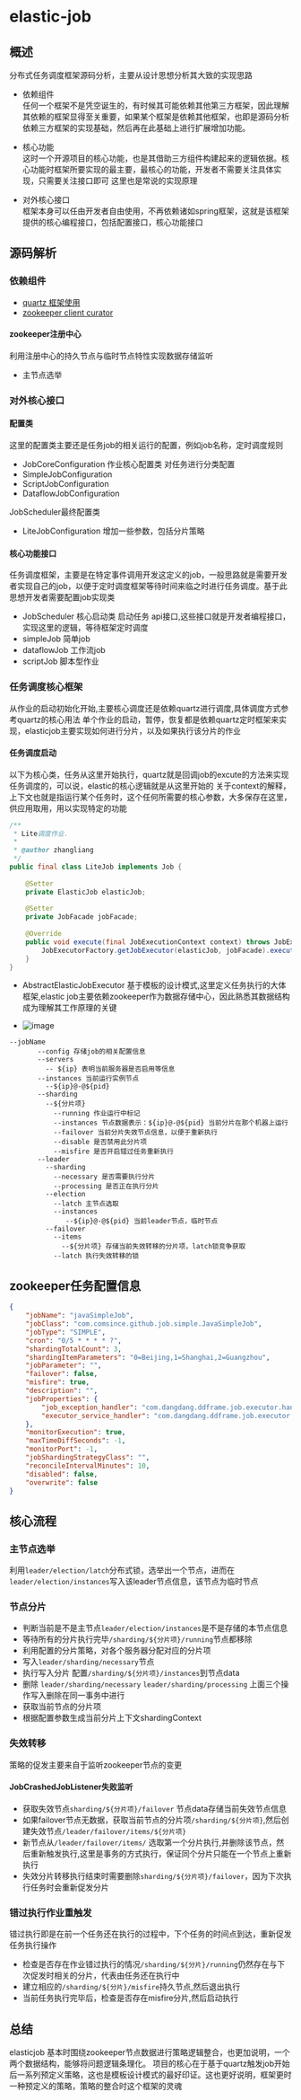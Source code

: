 # elastic-job



## 概述
分布式任务调度框架源码分析，主要从设计思想分析其大致的实现思路
* 依赖组件  
任何一个框架不是凭空诞生的，有时候其可能依赖其他第三方框架，因此理解其依赖的框架显得至关重要，如果某个框架是依赖其他框架，也即是源码分析依赖三方框架的实现基础，然后再在此基础上进行扩展增加功能。

* 核心功能  
这时一个开源项目的核心功能，也是其借助三方组件构建起来的逻辑依据。核心功能时框架所要实现的最主要，最核心的功能，开发者不需要关注具体实现，只需要关注接口即可
这里也是常说的实现原理

* 对外核心接口  
框架本身可以任由开发者自由使用，不再依赖诸如spring框架，这就是该框架提供的核心编程接口，包括配置接口，核心功能接口

## 源码解析

### 依赖组件
* [quartz 框架使用](http://www.quartz-scheduler.org/documentation/quartz-2.2.2/tutorials/)
* [zookeeper client curator](https://github.com/apache/curator)
#### zookeeper注册中心
利用注册中心的持久节点与临时节点特性实现数据存储监听
* 主节点选举

### 对外核心接口
#### 配置类
这里的配置类主要还是任务job的相关运行的配置，例如job名称，定时调度规则
* JobCoreConfiguration  作业核心配置类
对任务进行分类配置
* SimpleJobConfiguration
* ScriptJobConfiguration
* DataflowJobConfiguration

JobScheduler最终配置类
* LiteJobConfiguration 增加一些参数，包括分片策略

#### 核心功能接口
任务调度框架，主要是在特定事件调用开发这定义的job，一般思路就是需要开发者实现自己的job，以便于定时调度框架等待时间来临之时进行任务调度。基于此思想开发者需要配置job实现类
* JobScheduler 核心启动类 启动任务
api接口,这些接口就是开发者编程接口，实现这里的逻辑，等待框架定时调度
* simpleJob 简单job
* dataflowJob 工作流job
* scriptJob 脚本型作业

### 任务调度核心框架
从作业的启动初始化开始,主要核心调度还是依赖quartz进行调度,具体调度方式参考quartz的核心用法
单个作业的启动，暂停，恢复都是依赖quartz定时框架来实现，elasticjob主要实现如何进行分片，以及如果执行该分片的作业

#### 任务调度启动
以下为核心类，任务从这里开始执行，quartz就是回调job的excute的方法来实现任务调度的，可以说，elastic的核心逻辑就是从这里开始的
关于context的解释，上下文也就是指运行某个任务时，这个任何所需要的核心参数，大多保存在这里，供应用取用，用以实现特定的功能
```java
/**
 * Lite调度作业.
 *
 * @author zhangliang
 */
public final class LiteJob implements Job {
    
    @Setter
    private ElasticJob elasticJob;
    
    @Setter
    private JobFacade jobFacade;
    
    @Override
    public void execute(final JobExecutionContext context) throws JobExecutionException {
        JobExecutorFactory.getJobExecutor(elasticJob, jobFacade).execute();
    }
}
```

* AbstractElasticJobExecutor 
基于模板的设计模式,这里定义任务执行的大体框架,elastic job主要依赖zookeeper作为数据存储中心，因此熟悉其数据结构成为理解其工作原理的关键

* ![image](http://static.iocoder.cn/images/Elastic-Job/2017_10_07/02.png)

```properties
--jobName
       --config 存储job的相关配置信息
       --servers
         -- ${ip} 表明当前服务器是否启用等信息
       --instances 当前运行实例节点
         --${ip}@-@${pid}
       --sharding
         --${分片项}
           --running 作业运行中标记
           --instances 节点数据表示：${ip}@-@${pid} 当前分片在那个机器上运行
           --failover 当前分片失效节点信息，以便于重新执行
           --disable 是否禁用此分片项
           --misfire 是否开启错过任务重新执行
       --leader
         --sharding
           --necessary 是否需要执行分片
           --processing 是否正在执行分片
         --election
           --latch 主节点选取
           --instances
              --${ip}@-@${pid} 当前leader节点，临时节点
         --failover
           --items
             --${分片项} 存储当前失效转移的分片项，latch锁竞争获取
           --latch 执行失效转移的锁
```

## zookeeper任务配置信息

```json
{
    "jobName": "javaSimpleJob", 
    "jobClass": "com.comsince.github.job.simple.JavaSimpleJob", 
    "jobType": "SIMPLE", 
    "cron": "0/5 * * * * ?", 
    "shardingTotalCount": 3, 
    "shardingItemParameters": "0=Beijing,1=Shanghai,2=Guangzhou", 
    "jobParameter": "", 
    "failover": false, 
    "misfire": true, 
    "description": "", 
    "jobProperties": {
        "job_exception_handler": "com.dangdang.ddframe.job.executor.handler.impl.DefaultJobExceptionHandler", 
        "executor_service_handler": "com.dangdang.ddframe.job.executor.handler.impl.DefaultExecutorServiceHandler"
    }, 
    "monitorExecution": true, 
    "maxTimeDiffSeconds": -1, 
    "monitorPort": -1, 
    "jobShardingStrategyClass": "", 
    "reconcileIntervalMinutes": 10, 
    "disabled": false, 
    "overwrite": false
}

```
## 核心流程 
### 主节点选举
利用`leader/election/latch`分布式锁，选举出一个节点，进而在`leader/election/instances`写入该leader节点信息，该节点为临时节点

### 节点分片
* 判断当前是不是主节点`leader/election/instances`是不是存储的本节点信息
* 等待所有的分片执行完毕`/sharding/${分片项}/running`节点都移除
* 利用配置的分片策略，对各个服务器分配对应的分片项
* 写入`leader/sharding/necessary`节点
* 执行写入分片 配置`/sharding/${分片项}/instances`到节点data
* 删除 `leader/sharding/necessary` `leader/sharding/processing` 上面三个操作写入删除在同一事务中进行
* 获取当前节点的分片项
* 根据配置参数生成当前分片上下文shardingContext

### 失效转移
策略的促发主要来自于监听zookeeper节点的变更
#### JobCrashedJobListener失败监听
* 获取失效节点`sharding/${分片项}/failover` 节点data存储当前失效节点信息
* 如果failover节点无数据，获取当前节点的分片项`/sharding/${分片项}`,然后创建失效节点`/leader/failover/items/${分片项}`
* 新节点从`/leader/failover/items/` 选取第一个分片执行,并删除该节点，然后重新触发执行,这里是事务的方式执行，保证同个分片只能在一个节点上重新执行
* 失效分片转移执行结束时需要删除`sharding/${分片项}/failover`，因为下次执行任务时会重新促发分片

### 错过执行作业重触发
错过执行即是在前一个任务还在执行的过程中，下个任务的时间点到达，重新促发任务执行操作
* 检查是否存在作业错过执行的情况`/sharding/${分片}/running`仍然存在与下次促发时相关的分片，代表由任务还在执行中
* 建立相应的`/sharding/${分片}/misfire`持久节点,然后退出执行
* 当前任务执行完毕后，检查是否存在misfire分片,然后启动执行

## 总结
elasticjob 基本时围绕zookeeper节点数据进行策略逻辑整合，也更加说明，一个两个数据结构，能够将问题逻辑条理化。
项目的核心在于基于quartz触发job开始后一系列预定义策略，这也是模板设计模式的最好印证。这也更好说明，框架更时一种预定义的策略，策略的整合时这个框架的灵魂